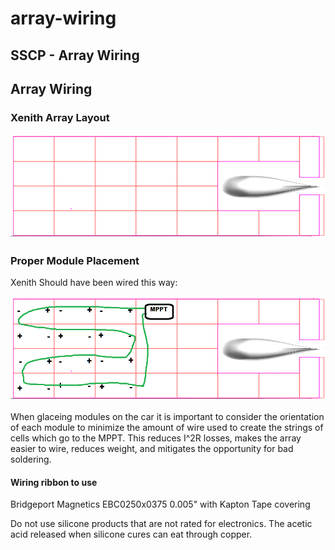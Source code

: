 # array-wiring

## SSCP - Array Wiring

## Array Wiring

### Xenith Array Layout

![](../../../../assets/image_0e4cba4110.png)

### Proper Module Placement

Xenith Should have been wired this way:&#x20;

![](../../../../assets/image_7fa1604575.png)

When glaceing modules on the car it is important to consider the orientation of each module to minimize the amount of wire used to create the strings of cells which go to the MPPT. This reduces I^2R losses, makes the array easier to wire, reduces weight, and mitigates the opportunity for bad soldering.&#x20;

#### Wiring ribbon to use

Bridgeport Magnetics EBC0250x0375 0.005" with Kapton Tape covering

Do not use silicone products that are not rated for electronics. The acetic acid released when silicone cures can eat through copper.
